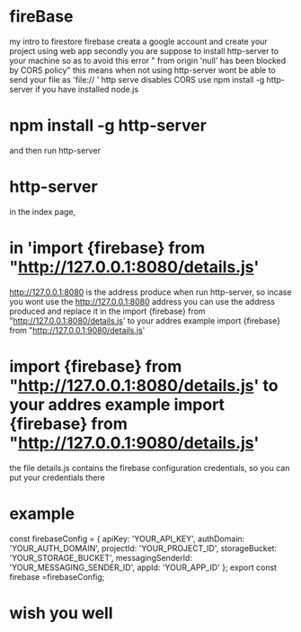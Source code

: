 # fireBase
my intro to firestore firebase
creata a google account and create your  project using web app
 secondly  you are suppose to install http-server to  your machine  so as to avoid this error " from origin 'null' has been blocked by CORS policy"
 this means when not using http-server wont be able to send your file as 'file:// '
 http serve disables CORS 
 use npm install -g http-server if you have installed node.js
 # npm install -g http-server
 and then run http-server
 # http-server
 in the index page,
 # in  'import {firebase} from "http://127.0.0.1:8080/details.js'
 http://127.0.0.1:8080 is the address produce when run http-server, so incase you wont use the http://127.0.0.1:8080 address you can use the address produced and replace it in the
 import {firebase} from "http://127.0.0.1:8080/details.js' to your addres example import {firebase} from "http://127.0.0.1:9080/details.js'

# import {firebase} from "http://127.0.0.1:8080/details.js' to your addres example import {firebase} from "http://127.0.0.1:9080/details.js' 
the file details.js contains the firebase configuration credentials, so you can put your credentials  there 
# example 
  const firebaseConfig = {
    apiKey: 'YOUR_API_KEY',
    authDomain: 'YOUR_AUTH_DOMAIN',
    projectId: 'YOUR_PROJECT_ID',
    storageBucket: 'YOUR_STORAGE_BUCKET',
    messagingSenderId: 'YOUR_MESSAGING_SENDER_ID',
    appId: 'YOUR_APP_ID'
  };
  export  const firebase =firebaseConfig;

# wish you well 
 

 

